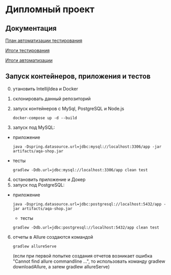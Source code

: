 # Дипломный проект

## Документация
[План автоматизации тестирования](https://github.com/naumshubaev/D221114temp/blob/master/Plan.md)

[Итоги тестирования](https://github.com/naumshubaev/D221114temp/blob/master/Report.md)

[Итоги автоматизации](https://github.com/naumshubaev/D221114temp/blob/master/Summary.md)

## Запуск контейнеров, приложения и тестов
0) утановить IntellijIdea и Docker 
1) склонировать данный репозиторий
2) запуск контейнеров с MySql, PostgreSQL и Node.js

   ``` docker-compose up -d --build ```
3) запуск под MySQL:
* приложение
   ```
   java -Dspring.datasource.url=jdbc:mysql://localhost:3306/app -jar artifacts/aqa-shop.jar
   ```
* тесты
   ```
   gradlew -Ddb.url=jdbc:mysql://localhost:3306/app clean test   
   ```
4) остановить приложение и Докер
5) запуск под PostgreSQL:
* приложение
   ```
   java -Dspring.datasource.url=jdbc:postgresql://localhost:5432/app -jar artifacts/aqa-shop.jar
   ```
  * тесты
   ```
   gradlew -Ddb.url=jdbc:postgresql://localhost:5432/app clean test
   ```
6) отчеты в Allure создаются командой
   ```
   gradlew allureServe
   ```
   (если при первой попытке создания отчетов возникает ошибка "Cannot find allure commandline ...", то использовать команду gradlew downloadAllure, а затем gradlew allureServe)